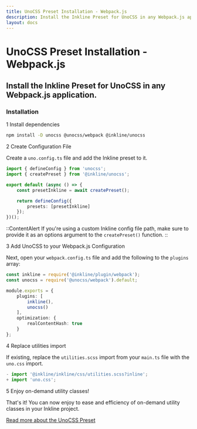 ```yaml
---
title: UnoCSS Preset Installation - Webpack.js
description: Install the Inkline Preset for UnoCSS in any Webpack.js application.
layout: docs
---
```


# UnoCSS Preset Installation - Webpack.js
## Install the Inkline Preset for UnoCSS in any Webpack.js application.

### Installation

<div class="install-step _margin-top:2">
<div class="install-step-title"><span class="install-step-number">1</span> Install dependencies</div> 

```bash
npm install -D unocss @unocss/webpack @inkline/unocss
```

</div>
<div class="install-step">
<div class="install-step-title"><span class="install-step-number">2</span> Create Configuration File</div>

Create a `uno.config.ts` file and add the Inkline preset to it.

```ts
import { defineConfig } from 'unocss';
import { createPreset } from '@inkline/unocss';

export default (async () => {
    const presetInkline = await createPreset();

    return defineConfig({
        presets: [presetInkline]
    });
})();
```

::ContentAlert
If you're using a custom Inkline config file path, make sure to provide it as an options argument to the `createPreset()` function.
::

</div>
<div class="install-step">
<div class="install-step-title"><span class="install-step-number">3</span> Add UnoCSS to your Webpack.js Configuration</div>

Next, open your `webpack.config.ts` file and add the following to the `plugins` array:

```ts
const inkline = require('@inkline/plugin/webpack');
const unocss = require('@unocss/webpack').default;

module.exports = {
    plugins: [
        inkline(),
        unocss()
    ],
    optimization: {
        realContentHash: true
    }
};
```

</div>
<div class="install-step">
<div class="install-step-title"><span class="install-step-number">4</span> Replace utilities import</div>

If existing, replace the `utilities.scss` import from your `main.ts` file with the `uno.css` import.

```ts
- import '@inkline/inkline/css/utilities.scss?inline';
+ import 'uno.css';
```

</div>
<div class="install-step">
<div class="install-step-title"><span class="install-step-number">5</span> Enjoy on-demand utility classes!</div>

That's it! You can now enjoy to ease and efficiency of on-demand utility classes in your Inkline project. 

[Read more about the UnoCSS Preset](/docs/add-ons/unocss)

</div>

